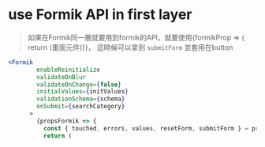 # use Formik API in first layer

> 如果在Formik同一層就要用到formik的API，就要使用{formikProp ⇒ { return (畫面元件)}}，
> 這時候可以拿到 `submitForm` 並套用在button


```jsx
<Formik
        enableReinitialize
        validateOnBlur
        validateOnChange={false}
        initialValues={initValues}
        validationSchema={schema}
        onSubmit={searchCategory}
      >
        {propsFormik => {
          const { touched, errors, values, resetForm, submitForm } = propsFormik;
          return (
```

